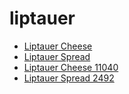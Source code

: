 # liptauer

 * [Liptauer Cheese](../../index/l/liptauer-cheese-11040.json)
 * [Liptauer Spread](../../index/l/liptauer-spread-2492.json)
 * [Liptauer Cheese 11040](../../index/l/liptauer-cheese-11040.json)
 * [Liptauer Spread 2492](../../index/l/liptauer-spread-2492.json)

